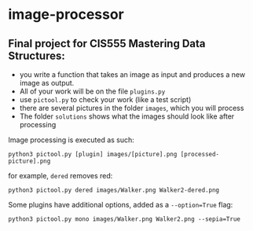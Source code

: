 # image-processor

## Final project for CIS555 Mastering Data Structures:

- you write a function that takes an image as input and produces a new image as output.
- All of your work will be on the file `plugins.py`
- use `pictool.py` to check your work (like a test script)
- there are several pictures in the folder `images`, which you will process
- The folder `solutions` shows what the images should look like after processing

Image processing is executed as such:

```
python3 pictool.py [plugin] images/[picture].png [processed-picture].png
```

for example, `dered` removes red:

```
python3 pictool.py dered images/Walker.png Walker2-dered.png
```

Some plugins have additional options, added as a `--option=True` flag:

```
python3 pictool.py mono images/Walker.png Walker2.png --sepia=True
```
